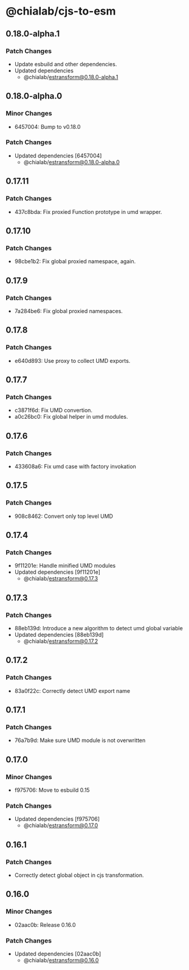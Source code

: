 # @chialab/cjs-to-esm

## 0.18.0-alpha.1

### Patch Changes

- Update esbuild and other dependencies.
- Updated dependencies
  - @chialab/estransform@0.18.0-alpha.1

## 0.18.0-alpha.0

### Minor Changes

- 6457004: Bump to v0.18.0

### Patch Changes

- Updated dependencies [6457004]
  - @chialab/estransform@0.18.0-alpha.0

## 0.17.11

### Patch Changes

- 437c8bda: Fix proxied Function prototype in umd wrapper.

## 0.17.10

### Patch Changes

- 98cbe1b2: Fix global proxied namespace, again.

## 0.17.9

### Patch Changes

- 7a284be6: Fix global proxied namespaces.

## 0.17.8

### Patch Changes

- e640d893: Use proxy to collect UMD exports.

## 0.17.7

### Patch Changes

- c3871f6d: Fix UMD convertion.
- a0c26bc0: Fix global helper in umd modules.

## 0.17.6

### Patch Changes

- 433608a6: Fix umd case with factory invokation

## 0.17.5

### Patch Changes

- 908c8462: Convert only top level UMD

## 0.17.4

### Patch Changes

- 9f11201e: Handle minified UMD modules
- Updated dependencies [9f11201e]
  - @chialab/estransform@0.17.3

## 0.17.3

### Patch Changes

- 88eb139d: Introduce a new algorithm to detect umd global variable
- Updated dependencies [88eb139d]
  - @chialab/estransform@0.17.2

## 0.17.2

### Patch Changes

- 83a0f22c: Correctly detect UMD export name

## 0.17.1

### Patch Changes

- 76a7b9d: Make sure UMD module is not overwritten

## 0.17.0

### Minor Changes

- f975706: Move to esbuild 0.15

### Patch Changes

- Updated dependencies [f975706]
  - @chialab/estransform@0.17.0

## 0.16.1

### Patch Changes

- Correctly detect global object in cjs transformation.

## 0.16.0

### Minor Changes

- 02aac0b: Release 0.16.0

### Patch Changes

- Updated dependencies [02aac0b]
  - @chialab/estransform@0.16.0
